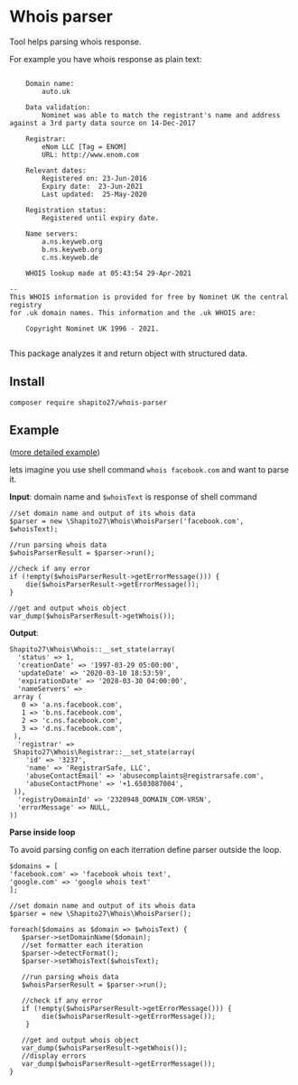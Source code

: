 # Whois parser
Tool helps parsing whois response. 

For example you have whois response as plain text:
```angular2html

    Domain name:
        auto.uk

    Data validation:
        Nominet was able to match the registrant's name and address against a 3rd party data source on 14-Dec-2017

    Registrar:
        eNom LLC [Tag = ENOM]
        URL: http://www.enom.com

    Relevant dates:
        Registered on: 23-Jun-2016
        Expiry date:  23-Jun-2021
        Last updated:  25-May-2020

    Registration status:
        Registered until expiry date.

    Name servers:
        a.ns.keyweb.org
        b.ns.keyweb.org
        c.ns.keyweb.de

    WHOIS lookup made at 05:43:54 29-Apr-2021

-- 
This WHOIS information is provided for free by Nominet UK the central registry
for .uk domain names. This information and the .uk WHOIS are:

    Copyright Nominet UK 1996 - 2021.


```
This package analyzes it and return object with structured data.


## Install
```composer require shapito27/whois-parser```
## Example
([more detailed example](https://github.com/shapito27/whois/blob/main/tests/WhoisParserTest.php))

lets imagine you use shell command ```whois facebook.com``` and want to parse it.

 **Input**: domain name and ```$whoisText``` is response of shell command
 ```
//set domain name and output of its whois data
$parser = new \Shapito27\Whois\WhoisParser('facebook.com', $whoisText);

//run parsing whois data
$whoisParserResult = $parser->run();

//check if any error
if (!empty($whoisParserResult->getErrorMessage())) {
     die($whoisParserResult->getErrorMessage());
 }

//get and output whois object 
var_dump($whoisParserResult->getWhois());
```

 **Output**:
 ```
Shapito27\Whois\Whois::__set_state(array(
   'status' => 1,
   'creationDate' => '1997-03-29 05:00:00',
   'updateDate' => '2020-03-10 18:53:59',
   'expirationDate' => '2028-03-30 04:00:00',
   'nameServers' => 
  array (
    0 => 'a.ns.facebook.com',
    1 => 'b.ns.facebook.com',
    2 => 'c.ns.facebook.com',
    3 => 'd.ns.facebook.com',
  ),
   'registrar' => 
  Shapito27\Whois\Registrar::__set_state(array(
     'id' => '3237',
     'name' => 'RegistrarSafe, LLC',
     'abuseContactEmail' => 'abusecomplaints@registrarsafe.com',
     'abuseContactPhone' => '+1.6503087004',
  )),
   'registryDomainId' => '2320948_DOMAIN_COM-VRSN',
   'errorMessage' => NULL,
))
```
**Parse inside loop**

To avoid parsing config on each iterration define parser outside the loop. 
 ```
$domains = [
'facebook.com' => 'facebook whois text',
 'google.com' => 'google whois text'
];

//set domain name and output of its whois data
$parser = new \Shapito27\Whois\WhoisParser();

foreach($domains as $domain => $whoisText) {
    $parser->setDomainName($domain);
    //set formatter each iteration
    $parser->detectFormat();
    $parser->setWhoisText($whoisText);
    
    //run parsing whois data
    $whoisParserResult = $parser->run();
    
    //check if any error
    if (!empty($whoisParserResult->getErrorMessage())) {
         die($whoisParserResult->getErrorMessage());
     }
    
    //get and output whois object 
    var_dump($whoisParserResult->getWhois());
    //display errors
    var_dump($whoisParserResult->getErrorMessage());
}
```
